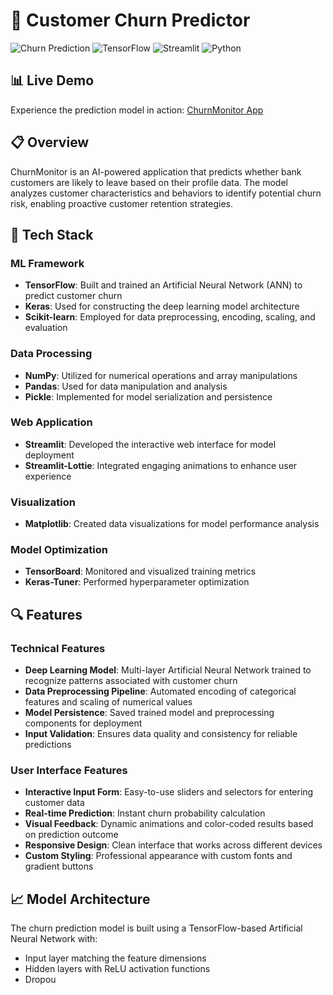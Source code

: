 # 🏦 Customer Churn Predictor

![Churn Prediction](https://img.shields.io/badge/AI-Customer%20Churn-purple)
![TensorFlow](https://img.shields.io/badge/TensorFlow-%23FF6F00.svg?style=flat&logo=TensorFlow&logoColor=white)
![Streamlit](https://img.shields.io/badge/Streamlit-FF4B4B?style=flat&logo=Streamlit&logoColor=white)
![Python](https://img.shields.io/badge/Python-3776AB?style=flat&logo=python&logoColor=white)

## 📊 Live Demo
Experience the prediction model in action: [ChurnMonitor App](https://churnmonitoring.streamlit.app/)

## 📋 Overview
ChurnMonitor is an AI-powered application that predicts whether bank customers are likely to leave based on their profile data. The model analyzes customer characteristics and behaviors to identify potential churn risk, enabling proactive customer retention strategies.

## 🧠 Tech Stack

### ML Framework
- **TensorFlow**: Built and trained an Artificial Neural Network (ANN) to predict customer churn
- **Keras**: Used for constructing the deep learning model architecture
- **Scikit-learn**: Employed for data preprocessing, encoding, scaling, and evaluation

### Data Processing
- **NumPy**: Utilized for numerical operations and array manipulations
- **Pandas**: Used for data manipulation and analysis
- **Pickle**: Implemented for model serialization and persistence

### Web Application
- **Streamlit**: Developed the interactive web interface for model deployment
- **Streamlit-Lottie**: Integrated engaging animations to enhance user experience

### Visualization
- **Matplotlib**: Created data visualizations for model performance analysis

### Model Optimization
- **TensorBoard**: Monitored and visualized training metrics
- **Keras-Tuner**: Performed hyperparameter optimization

## 🔍 Features

### Technical Features
- **Deep Learning Model**: Multi-layer Artificial Neural Network trained to recognize patterns associated with customer churn
- **Data Preprocessing Pipeline**: Automated encoding of categorical features and scaling of numerical values
- **Model Persistence**: Saved trained model and preprocessing components for deployment
- **Input Validation**: Ensures data quality and consistency for reliable predictions

### User Interface Features
- **Interactive Input Form**: Easy-to-use sliders and selectors for entering customer data
- **Real-time Prediction**: Instant churn probability calculation
- **Visual Feedback**: Dynamic animations and color-coded results based on prediction outcome
- **Responsive Design**: Clean interface that works across different devices
- **Custom Styling**: Professional appearance with custom fonts and gradient buttons

## 📈 Model Architecture
The churn prediction model is built using a TensorFlow-based Artificial Neural Network with:
- Input layer matching the feature dimensions
- Hidden layers with ReLU activation functions
- Dropou
